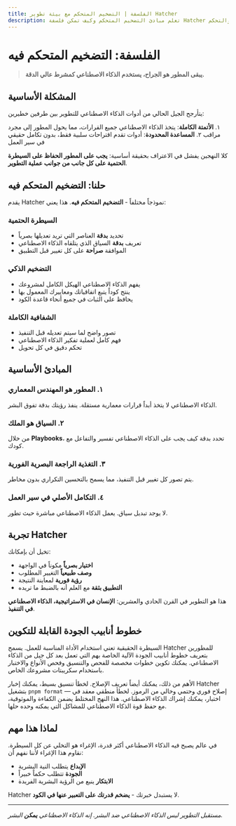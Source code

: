 ```yaml
---
title: الفلسفة | التضخيم المتحكم مع بيئة تطوير Hatcher
description: تعلم مبادئ التضخيم المتحكم وكيف تمكن فلسفة Hatcher المطورين من تسخير الذكاء الاصطناعي بفعالية مع الحفاظ على الجودة والتحكم
---
```


# الفلسفة: التضخيم المتحكم فيه

> **يبقى المطور هو الجراح، يستخدم الذكاء الاصطناعي كمشرط عالي الدقة.**

## المشكلة الأساسية

يتأرجح الجيل الحالي من أدوات الذكاء الاصطناعي للتطوير بين طرفين خطيرين:

١. **الأتمتة الكاملة**: يتخذ الذكاء الاصطناعي جميع القرارات، مما يحول المطور إلى مجرد مراقب
٢. **المساعدة المحدودة**: أدوات تقدم اقتراحات سلبية فقط، بدون تكامل حقيقي في سير العمل

كلا النهجين يفشل في الاعتراف بحقيقة أساسية: **يجب على المطور الحفاظ على السيطرة الحتمية على كل جانب من جوانب عملية التطوير**.

## حلنا: التضخيم المتحكم فيه

يقدم Hatcher نموذجاً مختلفاً - **التضخيم المتحكم فيه**. هذا يعني:

### السيطرة الحتمية

- تحديد **بدقة** العناصر التي تريد تعديلها بصرياً
- تعريف **بدقة** السياق الذي يتلقاه الذكاء الاصطناعي
- الموافقة **صراحة** على كل تغيير قبل التطبيق

### التضخيم الذكي

- يفهم الذكاء الاصطناعي الهيكل الكامل لمشروعك
- ينتج كوداً يتبع اتفاقياتك ومعاييرك المعمول بها
- يحافظ على الثبات في جميع أنحاء قاعدة الكود

### الشفافية الكاملة

- تصور واضح لما سيتم تعديله قبل التنفيذ
- فهم كامل لعملية تفكير الذكاء الاصطناعي
- تحكم دقيق في كل تحويل

## المبادئ الأساسية

### ١. المطور هو المهندس المعماري

الذكاء الاصطناعي لا يتخذ أبداً قرارات معمارية مستقلة. ينفذ رؤيتك بدقة تفوق البشر.

### ٢. السياق هو الملك

من خلال **Playbooks**، تحدد بدقة كيف يجب على الذكاء الاصطناعي تفسير والتفاعل مع كودك.

### ٣. التغذية الراجعة البصرية الفورية

يتم تصور كل تغيير قبل التنفيذ، مما يسمح بالتحسين التكراري بدون مخاطر.

### ٤. التكامل الأصلي في سير العمل

لا يوجد تبديل سياق. يعمل الذكاء الاصطناعي مباشرة حيث تطور.

## تجربة Hatcher

تخيل أن بإمكانك:

- **اختيار بصرياً** مكوناً في الواجهة
- **وصف طبيعياً** التغيير المطلوب
- **رؤية فورية** لمعاينة النتيجة
- **التطبيق بثقة** مع العلم أنه بالضبط ما تريده

هذا هو التطوير في القرن الحادي والعشرين: **الإنسان في الاستراتيجية، الذكاء الاصطناعي في التنفيذ**.

## خطوط أنابيب الجودة القابلة للتكوين

السيطرة الحقيقية تعني استخدام الأداة المناسبة للعمل. يسمح Hatcher للمطورين بتعريف خطوط أنابيب الجودة الآلية الخاصة بهم التي تعمل بعد كل جيل من الذكاء الاصطناعي. يمكنك تكوين خطوات مخصصة للفحص والتنسيق وفحص الأنواع والاختبار باستخدام سكريبتات مشروعك الخاص.

الأهم من ذلك، يمكنك أيضاً تعريف الإصلاح. لخطأ تنسيق بسيط، يمكنك إخبار Hatcher بتشغيل `pnpm format` — إصلاح فوري وحتمي وخالي من الرموز. لخطأ منطقي معقد في اختبار، يمكنك إشراك الذكاء الاصطناعي. هذا النهج المختلط يضمن الكفاءة والموثوقية، مع حفظ قوة الذكاء الاصطناعي للمشاكل التي يمكنه وحده حلها.

## لماذا هذا مهم

في عالم يصبح فيه الذكاء الاصطناعي أكثر قدرة، الإغراء هو التخلي عن كل السيطرة. نقاوم هذا الإغراء لأننا نفهم أن:

- **الإبداع** يتطلب النية البشرية
- **الجودة** تتطلب حكماً خبيراً
- **الابتكار** ينبع من الرؤية البشرية الفريدة

Hatcher لا يستبدل خبرتك - **يضخم قدرتك على التعبير عنها في الكود**.

---

_مستقبل التطوير ليس الذكاء الاصطناعي ضد البشر. إنه الذكاء الاصطناعي **يمكن** البشر._
